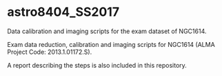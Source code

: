 # astro8404_SS2017
Data calibration and imaging scripts for the exam dataset of NGC1614.

Exam data reduction, calibration and imaging scripts for NGC1614 (ALMA Project Code: 2013.1.01172.S).

A report describing the steps is also included in this repository.
